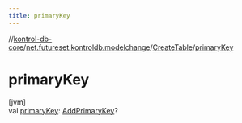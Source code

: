 ```yaml
---
title: primaryKey
---
```

//[kontrol-db-core](../../../index.html)/[net.futureset.kontroldb.modelchange](../index.html)/[CreateTable](index.html)/[primaryKey](primary-key.html)



# primaryKey



[jvm]\
val [primaryKey](primary-key.html): [AddPrimaryKey](../-add-primary-key/index.html)?




